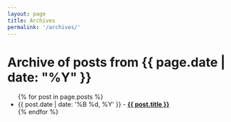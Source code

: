 ```yaml
---
layout: page
title: Archives
permalink: '/archives/'
---
```



<h1>Archive of posts from {{ page.date | date: "%Y" }}</h1>

<ul class="posts">
{% for post in page.posts %}
  <li>
    {{ post.date | date: '%B %d, %Y' }} - <a style="font-weight: bold" href="{{ post.url }}">{{ post.title }}</a>
  </li>
{% endfor %}
</ul>
